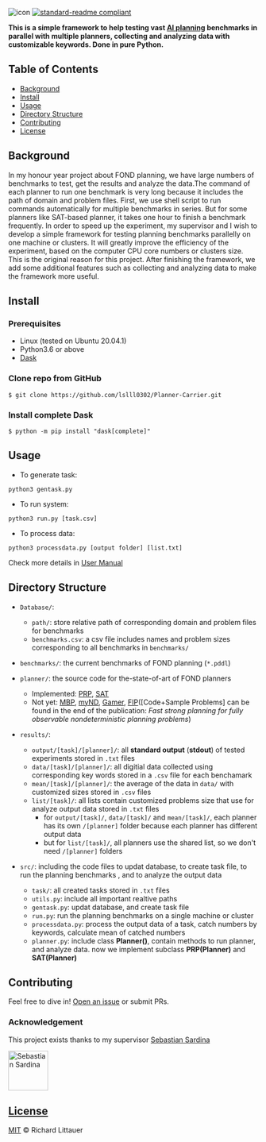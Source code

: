 ![icon](https://github.com/lslll0302/Planner-Carrier/blob/master/images/PlannerCarrier.png)
[![standard-readme compliant](https://img.shields.io/badge/readme%20style-standard-brightgreen.svg?style=flat-square)](https://github.com/RichardLitt/standard-readme)

**This is a simple framework to help testing vast [AI planning](https://planning.wiki/) benchmarks in parallel with multiple planners, collecting and analyzing data with customizable keywords. Done in pure Python.**

## Table of Contents

* [Background](#background)
* [Install](#install)
* [Usage](#usage)
* [Directory Structure](#directory-structure)
* [Contributing](#contributing)
* [License](#license)


## Background
In my honour year project about FOND planning, we have large numbers of benchmarks to test, get the results and analyze the data.The command of each planner to run one benchmark is very long because it includes the path of domain and problem files. First, we use shell script to run commands automatically for multiple benchmarks in series. But for some planners like SAT-based planner, it takes one hour to finish a benchmark frequently. In order to speed up the experiment, my supervisor  and I wish to develop a simple framework for testing planning benchmarks parallelly on one machine or clusters. It will greatly improve the efficiency of the experiment, based on the computer CPU core numbers or clusters size. This is the original reason for this project. After finishing the framework, we add some additional features such as collecting and analyzing data to make the framework more useful.


## Install
### Prerequisites
* Linux (tested on Ubuntu 20.04.1)
* Python3.6 or above
* [Dask](https://dask.org/)
### Clone repo from GitHub
```
$ git clone https://github.com/lslll0302/Planner-Carrier.git
```
### Install complete Dask 
```
$ python -m pip install "dask[complete]"
```
## Usage
* To generate task:
```
python3 gentask.py 
```
* To run system:
```
python3 run.py [task.csv]
```
* To process data:
```
python3 processdata.py [output folder] [list.txt]
```

Check more details in [User Manual](https://github.com/lslll0302/Planner-Carrier/blob/master/src/README.md)

## Directory Structure
* `Database/`: 
    * `path/`: store relative path of corresponding domain and problem files for benchmarks
    * `benchmarks.csv`: a csv file includes names and problem sizes corresponding to all benchmarks in `benchmarks/`
* `benchmarks/`: the current benchmarks of FOND planning (`*.pddl`)
* `planner/`: the source code for the-state-of-art of FOND planners
    * Implemented: [PRP](https://github.com/QuMuLab/planner-for-relevant-policies), [SAT](https://github.com/tomsons22/FOND-SAT)
    * Not yet: [MBP](http://mbp.fbk.eu/), [myND](https://bitbucket.org/robertmattmueller/mynd), [Gamer](http://fai.cs.uni-saarland.de/kissmann/planning/downloads/),  [FIP](http://cs2.uco.edu/~fu/research.html)([Code+Sample Problems] can be found in the end of the publication: *Fast strong planning for fully observable nondeterministic planning problems*)
* `results/`:
	* `output/[task]/[planner]/`: all **standard output** (**stdout**) of tested experiments stored in `.txt` files
	* `data/[task]/[planner]/`: all digitial data collected using corresponding key words stored in a `.csv` file for each benchamark
	* `mean/[task]/[planner]/`: the average of the data in `data/` with customized sizes stored in `.csv` files	
	* `list/[task]/`: all lists contain customized problems size that use for analyze output data stored in `.txt` files
		* for `output/[task]/`, `data/[task]/` and `mean/[task]/`, each planner has its own `/[planner]` folder because each planner has different output data
		* but for `list/[task]/`, all planners use the shared list, so we don't need `/[planner]` folders

* `src/`: including the code files to updat database, to create task file, to run the planning benchmarks , and to analyze the output data
	* `task/`: all created tasks stored in `.txt` files
	* `utils.py`: include all important realtive paths
	* `gentask.py`: updat database, and create task file
	* `run.py`: run the planning benchmarks on a single machine or cluster
	* `processdata.py`: process the output data of a task, catch numbers by keywords, calculate mean of catched numbers
	* `planner.py`: include class **Planner()**, contain methods to run planner, and analyze data. now we implement subclass **PRP(Planner)** and **SAT(Planner)**
## Contributing

Feel free to dive in! [Open an issue](https://github.com/lslll0302/Planner-Carrier/issues/new) or submit PRs.


### Acknowledgement

This project exists thanks to my supervisor [Sebastian Sardina](https://sites.google.com/view/ssardina/home)

<a href="https://github.com/ssardina"><img src="https://github.com/lslll0302/Planner-Carrier/blob/master/images/Sebastian%20Sardina.jfif" class="round_icon" title="Sebastian Sardina" width="80" height="80"></div>


## License

[MIT](LICENSE) © Richard Littauer

